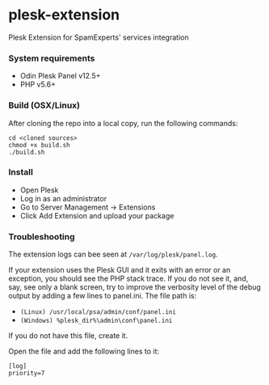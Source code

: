 # plesk-extension
Plesk Extension for SpamExperts' services integration

### System requirements

- Odin Plesk Panel v12.5+
- PHP v5.6+

### Build (OSX/Linux)

After cloning the repo into a local copy, run the following commands:

```
cd <cloned sources>
chmod +x build.sh
./build.sh
```

### Install

 * Open Plesk
 * Log in as an administrator
 * Go to Server Management -> Extensions
 * Click Add Extension and upload your package

### Troubleshooting
The extension logs can bee seen at `/var/log/plesk/panel.log`. 

If your extension uses the Plesk GUI and it exits with an error or an exception, you should see the PHP stack trace. If you do not see it, and, say, see only a blank screen, try to improve the verbosity level of the debug output by adding a few lines to panel.ini. The file path is:
 
 * `(Linux) /usr/local/psa/admin/conf/panel.ini`
 * `(Windows) %plesk_dir%\admin\conf\panel.ini`
 
If you do not have this file, create it.
 
Open the file and add the following lines to it:
```
[log]
priority=7
```
